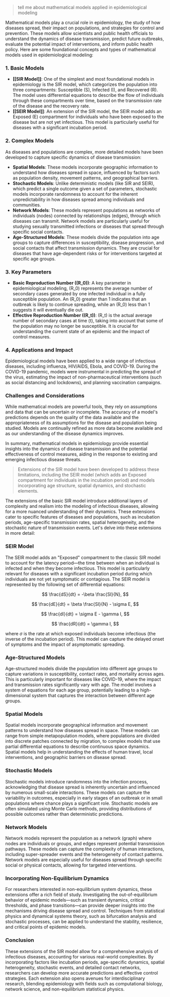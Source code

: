 > tell me about mathematical models applied in epidemiological modeling

Mathematical models play a crucial role in epidemiology, the study of how diseases spread, their impact on populations, and strategies for control and prevention. These models allow scientists and public health officials to understand the dynamics of disease transmission, predict future outbreaks, evaluate the potential impact of interventions, and inform public health policy. Here are some foundational concepts and types of mathematical models used in epidemiological modeling:

### 1. **Basic Models**

- **[[SIR Model]]**: One of the simplest and most foundational models in epidemiology is the SIR model, which categorizes the population into three compartments: Susceptible (S), Infected (I), and Recovered (R). The model uses differential equations to describe the flow of individuals through these compartments over time, based on the transmission rate of the disease and the recovery rate.
- **[[SEIR Model]]**: An extension of the SIR model, the SEIR model adds an Exposed (E) compartment for individuals who have been exposed to the disease but are not yet infectious. This model is particularly useful for diseases with a significant incubation period.

### 2. **Complex Models**

As diseases and populations are complex, more detailed models have been developed to capture specific dynamics of disease transmission:

- **Spatial Models**: These models incorporate geographic information to understand how diseases spread in space, influenced by factors such as population density, movement patterns, and geographical barriers.
- **Stochastic Models**: Unlike deterministic models (like SIR and SEIR), which predict a single outcome given a set of parameters, stochastic models incorporate randomness to account for the inherent unpredictability in how diseases spread among individuals and communities.
- **Network Models**: These models represent populations as networks of individuals (nodes) connected by relationships (edges), through which diseases can transmit. Network models are particularly useful for studying sexually transmitted infections or diseases that spread through specific social contacts.
- **Age-Structured Models**: These models divide the population into age groups to capture differences in susceptibility, disease progression, and social contacts that affect transmission dynamics. They are crucial for diseases that have age-dependent risks or for interventions targeted at specific age groups.

### 3. **Key Parameters**

- **Basic Reproduction Number (\(R_0\))**: A key parameter in epidemiological modeling, \(R_0\) represents the average number of secondary cases generated by one infected individual in a fully susceptible population. An \(R_0\) greater than 1 indicates that an outbreak is likely to continue spreading, while an \(R_0\) less than 1 suggests it will eventually die out.
- **Effective Reproduction Number (\(R_t\))**: \(R_t\) is the actual average number of secondary cases at time \(t\), taking into account that some of the population may no longer be susceptible. It is crucial for understanding the current state of an epidemic and the impact of control measures.

### 4. **Applications and Impact**

Epidemiological models have been applied to a wide range of infectious diseases, including influenza, HIV/AIDS, Ebola, and COVID-19. During the COVID-19 pandemic, models were instrumental in predicting the spread of the virus, estimating the impact of non-pharmaceutical interventions (such as social distancing and lockdowns), and planning vaccination campaigns.

### Challenges and Considerations

While mathematical models are powerful tools, they rely on assumptions and data that can be uncertain or incomplete. The accuracy of a model's predictions depends on the quality of the data available and the appropriateness of its assumptions for the disease and population being studied. Models are continually refined as more data become available and as our understanding of the disease dynamics improves.

In summary, mathematical models in epidemiology provide essential insights into the dynamics of disease transmission and the potential effectiveness of control measures, aiding in the response to existing and emerging infectious disease threats.

>Extensions of the SIR model have been developed to address these limitations, including the SEIR model (which adds an Exposed compartment for individuals in the incubation period) and models incorporating age structure, spatial dynamics, and stochastic elements.

The extensions of the basic SIR model introduce additional layers of complexity and realism into the modeling of infectious diseases, allowing for a more nuanced understanding of their dynamics. These extensions cater to specific features of diseases and populations, such as incubation periods, age-specific transmission rates, spatial heterogeneity, and the stochastic nature of transmission events. Let's delve into these extensions in more detail:

### SEIR Model

The SEIR model adds an "Exposed" compartment to the classic SIR model to account for the latency period—the time between when an individual is infected and when they become infectious. This model is particularly relevant for diseases with a significant incubation period during which individuals are not yet symptomatic or contagious. The SEIR model is represented by the following set of differential equations:

$$
\frac{dS}{dt} = -\beta \frac{SI}{N},
$$

$$
\frac{dE}{dt} = \beta \frac{SI}{N} - \sigma E,
$$

$$
\frac{dI}{dt} = \sigma E - \gamma I,
$$

$$
\frac{dR}{dt} = \gamma I,
$$

where $\sigma$ is the rate at which exposed individuals become infectious (the inverse of the incubation period). This model can capture the delayed onset of symptoms and the impact of asymptomatic spreading.

### Age-Structured Models

Age-structured models divide the population into different age groups to capture variations in susceptibility, contact rates, and mortality across ages. This is particularly important for diseases like COVID-19, where the impact and transmission rates significantly vary with age. The model involves a system of equations for each age group, potentially leading to a high-dimensional system that captures the interaction between different age groups.

### Spatial Models

Spatial models incorporate geographical information and movement patterns to understand how diseases spread in space. These models can range from simple metapopulation models, where populations are divided into discrete patches connected by migration, to complex models that use partial differential equations to describe continuous space dynamics. Spatial models help in understanding the effects of human travel, local interventions, and geographic barriers on disease spread.

### Stochastic Models

Stochastic models introduce randomness into the infection process, acknowledging that disease spread is inherently uncertain and influenced by numerous small-scale interactions. These models can capture the variability in outcomes, especially in early stages of an outbreak or in small populations where chance plays a significant role. Stochastic models are often simulated using Monte Carlo methods, providing distributions of possible outcomes rather than deterministic predictions.

### Network Models

Network models represent the population as a network (graph) where nodes are individuals or groups, and edges represent potential transmission pathways. These models can capture the complexity of human interactions, including super-spreader events and the heterogeneity of contact patterns. Network models are especially useful for diseases spread through specific social or physical contacts, allowing for targeted interventions.

### Incorporating Non-Equilibrium Dynamics

For researchers interested in non-equilibrium system dynamics, these extensions offer a rich field of study. Investigating the out-of-equilibrium behavior of epidemic models—such as transient dynamics, critical thresholds, and phase transitions—can provide deeper insights into the mechanisms driving disease spread and control. Techniques from statistical physics and dynamical systems theory, such as bifurcation analysis and stochastic processes, can be applied to understand the stability, resilience, and critical points of epidemic models.

### Conclusion

These extensions of the SIR model allow for a comprehensive analysis of infectious diseases, accounting for various real-world complexities. By incorporating factors like incubation periods, age-specific dynamics, spatial heterogeneity, stochastic events, and detailed contact networks, researchers can develop more accurate predictions and effective control strategies. Each extension also opens avenues for interdisciplinary research, blending epidemiology with fields such as computational biology, network science, and non-equilibrium statistical physics.